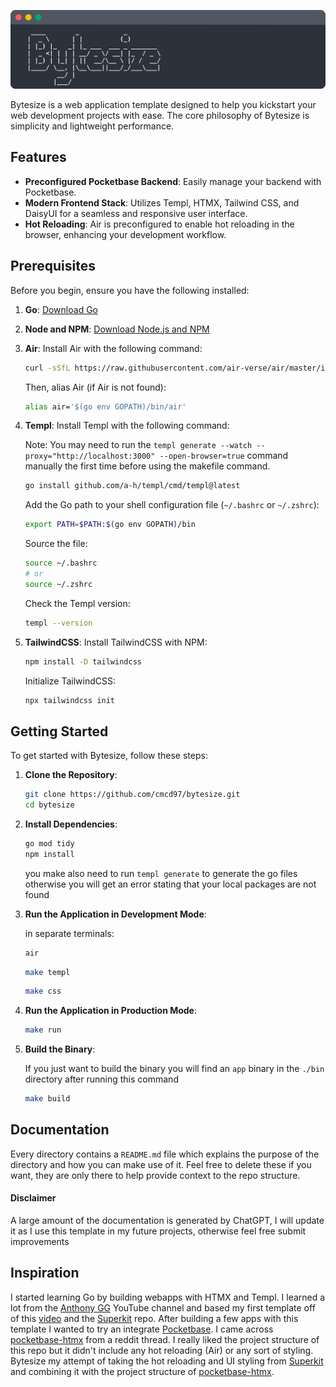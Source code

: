 <p align="center">
  <img src="https://github.com/cmcd97/bytesize/blob/main/public/assets/bytesize_banner.svg" alt="bytesize logo" width="750"/>
</p>

Bytesize is a web application template designed to help you kickstart your web development projects with ease. The core philosophy of Bytesize is simplicity and lightweight performance.

## Features

- **Preconfigured Pocketbase Backend**: Easily manage your backend with Pocketbase.
- **Modern Frontend Stack**: Utilizes Templ, HTMX, Tailwind CSS, and DaisyUI for a seamless and responsive user interface.
- **Hot Reloading**: Air is preconfigured to enable hot reloading in the browser, enhancing your development workflow.

## Prerequisites

Before you begin, ensure you have the following installed:

1. **Go**: [Download Go](https://go.dev/dl/)
2. **Node and NPM**: [Download Node.js and NPM](https://nodejs.org/en)
3. **Air**: Install Air with the following command:
   ```sh
   curl -sSfL https://raw.githubusercontent.com/air-verse/air/master/install.sh | sh -s -- -b $(go env GOPATH)/bin
   ```
   Then, alias Air (if Air is not found):
   ```sh
   alias air='$(go env GOPATH)/bin/air'
   ```
4. **Templ**: Install Templ with the following command:

   Note: You may need to run the `templ generate --watch --proxy="http://localhost:3000" --open-browser=true` command manually the first time before using the makefile command.

   ```sh
   go install github.com/a-h/templ/cmd/templ@latest
   ```

   Add the Go path to your shell configuration file (`~/.bashrc` or `~/.zshrc`):

   ```sh
   export PATH=$PATH:$(go env GOPATH)/bin
   ```

   Source the file:

   ```sh
   source ~/.bashrc
   # or
   source ~/.zshrc
   ```

   Check the Templ version:

   ```sh
   templ --version
   ```

5. **TailwindCSS**: Install TailwindCSS with NPM:
   ```sh
   npm install -D tailwindcss
   ```
   Initialize TailwindCSS:
   ```sh
   npx tailwindcss init
   ```

## Getting Started

To get started with Bytesize, follow these steps:

1. **Clone the Repository**:

   ```sh
   git clone https://github.com/cmcd97/bytesize.git
   cd bytesize
   ```

2. **Install Dependencies**:

   ```sh
   go mod tidy
   npm install
   ```

   you make also need to run `templ generate` to generate the go files otherwise you will get an error stating that your local packages are not found

3. **Run the Application in Development Mode**:

   in separate terminals:

   ```sh
   air
   ```

   ```sh
   make templ
   ```

   ```sh
   make css
   ```

4. **Run the Application in Production Mode**:

   ```sh
   make run
   ```

5. **Build the Binary**:

   If you just want to build the binary you will find an `app` binary in the `./bin` directory after running this command

   ```sh
   make build
   ```

## Documentation

Every directory contains a `README.md` file which explains the purpose of the directory and how you can make use of it. Feel free to delete these if you want, they are only there to help provide context to the repo structure.

#### Disclaimer

A large amount of the documentation is generated by ChatGPT, I will update it as I use this template in my future projects, otherwise feel free submit improvements

## Inspiration

I started learning Go by building webapps with HTMX and Templ. I learned a lot from the [Anthony GG]('https://www.youtube.com/@anthonygg_") YouTube channel and based my first template off of this [video](https://www.youtube.com/live/FU1kYukjwJM?si=51mLdiNyjPCKHnd6) and the [Superkit](https://github.com/anthdm/superkit) repo. After building a few apps with this template I wanted to try an integrate [Pocketbase](https://github.com/pocketbase/pocketbase). I came across [pocketbase-htmx](https://github.com/gobeli/pocketbase-htmx) from a reddit thread. I really liked the project structure of this repo but it didn't include any hot reloading (Air) or any sort of styling. Bytesize my attempt of taking the hot reloading and UI styling from [Superkit](https://github.com/anthdm/superkit) and combining it with the project structure of [pocketbase-htmx](https://github.com/gobeli/pocketbase-htmx).
